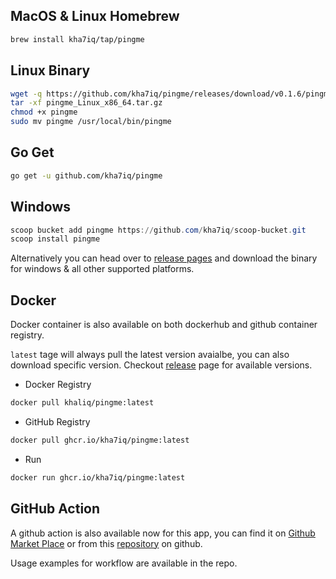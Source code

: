 
## MacOS & Linux Homebrew
```bash
brew install kha7iq/tap/pingme
```

## Linux Binary
```bash
wget -q https://github.com/kha7iq/pingme/releases/download/v0.1.6/pingme_Linux_x86_64.tar.gz
tar -xf pingme_Linux_x86_64.tar.gz
chmod +x pingme
sudo mv pingme /usr/local/bin/pingme
```

## Go Get
```bash
go get -u github.com/kha7iq/pingme
```


## Windows
```powershell
scoop bucket add pingme https://github.com/kha7iq/scoop-bucket.git
scoop install pingme
```

Alternatively you can head over to [release pages](https://github.com/kha7iq/pingme/releases) and download the binary for windows & all other supported platforms.


## Docker
Docker container is also available on both dockerhub and github container registry.

`latest` tage will always pull the latest version avaialbe, you can also download specific version.
Checkout [release](https://github.com/kha7iq/pingme/releases) page for available versions.

- Docker Registry
```bash
docker pull khaliq/pingme:latest
```
- GitHub Registry
```bash
docker pull ghcr.io/kha7iq/pingme:latest
```
- Run
```bash
docker run ghcr.io/kha7iq/pingme:latest
```


## GitHub Action
A github action is also available now for this app, you can find it on [Github Market Place](https://github.com/marketplace/actions/pingme-action) or from this [repository](https://github.com/kha7iq/pingme-action) on github.

Usage examples for workflow are available in the repo.
